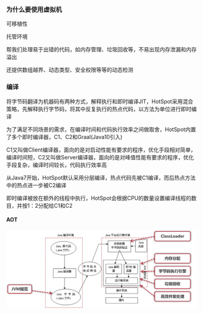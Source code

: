 ### 为什么要使用虚拟机

可移植性

托管环境

帮我们处理易于出错的代码，如内存管理、垃圾回收等，不易出现内存泄漏和内存溢出

还提供数组越界、动态类型、安全权限等等的动态检测

### 编译

将字节码翻译为机器码有两种方式，解释执行和即时编译JIT，HotSpot采用混合策略，先解释执行字节码，将其中反复执行的热点代码，以方法为单位进行即时编译

为了满足不同场景的需求，在编译时间和代码执行效率之间做取舍，HotSpot内置了多个即时编译器，C1、C2和Graal(Java10引入)

C1又叫做Client编译器，面向的是对启动性能有要求的程序，优化手段相对简单，编译时间短，C2又叫做Server编译器，面向的是对峰值性能有要求的程序，优化手段复杂，编译时间较长，代码执行效率高

从Java7开始，HotSpot默认采用分层编译，热点代码先被C1编译，而后热点方法中的热点进一步被C2编译

即时编译被放在额外的线程中执行，HotSpot会根据CPU的数量设置编译线程的数目，并按1：2分配给C1和C2

#### AOT

<img src="../image/image-20210407125103063.png" alt="image-20210407125103063" style="zoom:50%;" />